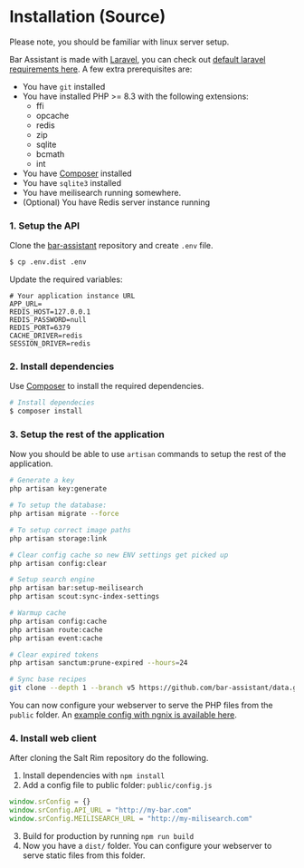 # Installation (Source)

Please note, you should be familiar with linux server setup.

Bar Assistant is made with [Laravel](https://laravel.com), you can check out [default laravel requirements here](https://laravel.com/docs/deployment). A few extra prerequisites are:

- You have `git` installed
- You have installed PHP >= 8.3 with the following extensions:
    - ffi
    - opcache
    - redis
    - zip
    - sqlite
    - bcmath
    - int
- You have [Composer](https://getcomposer.org) installed
- You have `sqlite3` installed
- You have meilisearch running somewhere.
- (Optional) You have Redis server instance running

### 1. Setup the API

Clone the [bar-assistant](https://github.com/karlomikus/bar-assistant) repository and create `.env` file.

``` bash
$ cp .env.dist .env
```
Update the required variables:

``` env title=".env"
# Your application instance URL
APP_URL=
REDIS_HOST=127.0.0.1
REDIS_PASSWORD=null
REDIS_PORT=6379
CACHE_DRIVER=redis
SESSION_DRIVER=redis
```

### 2. Install dependencies

Use [Composer](https://getcomposer.org) to install the required dependencies.

``` bash
# Install dependecies
$ composer install
```

### 3. Setup the rest of the application

Now you should be able to use `artisan` commands to setup the rest of the application.

``` bash
# Generate a key
php artisan key:generate

# To setup the database:
php artisan migrate --force

# To setup correct image paths
php artisan storage:link

# Clear config cache so new ENV settings get picked up
php artisan config:clear

# Setup search engine
php artisan bar:setup-meilisearch
php artisan scout:sync-index-settings

# Warmup cache
php artisan config:cache
php artisan route:cache
php artisan event:cache

# Clear expired tokens
php artisan sanctum:prune-expired --hours=24

# Sync base recipes
git clone --depth 1 --branch v5 https://github.com/bar-assistant/data.git resources/data
```

You can now configure your webserver to serve the PHP files from the `public` folder. An [example config with ngnix is available here](https://laravel.com/docs/deployment#nginx).

### 4. Install web client

After cloning the Salt Rim repository do the following.

1. Install dependencies with `npm install`
2. Add a config file to public folder: `public/config.js`
```js
window.srConfig = {}
window.srConfig.API_URL = "http://my-bar.com"
window.srConfig.MEILISEARCH_URL = "http://my-milisearch.com"
```
3. Build for production by running `npm run build`
4. Now you have a `dist/` folder. You can configure your webserver to serve static files from this folder.
